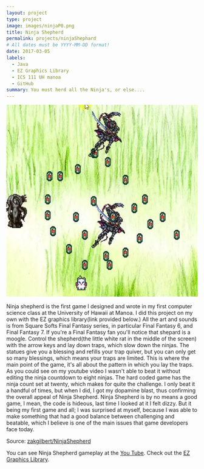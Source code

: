 ```yaml
---
layout: project
type: project
image: images/ninjaP0.png
title: Ninja Shepherd
permalink: projects/ninjaShephard
# All dates must be YYYY-MM-DD format!
date: 2017-03-05
labels:
  - Java
  - EZ Graphics Library 
  - ICS 111 UH manoa
  - GitHub
summary: You must herd all the Ninja's, or else....
---
```


<img class="ui medium right floated rounded image" src="../images/ninjaP2.png">

Ninja shepherd is the first game I designed and wrote in my first computer science class at the University of Hawaii at Manoa. I did this project on my own with the EZ graphics library(link provided below.) All the art and sounds is from Square Softs Final Fantasy series, in particular Final Fantasy 6, and Final Fantasy 7. If you're a Final Fantasy fan you'll notice that shepard is a moogle.
Control the shepherd(the little white rat in the middle of the screen) with the arrow keys and lay down traps, which slow down the ninjas. The statues give you a blessing and refills your trap quiver, but you can only get so many blessings, which means your traps are limited. This is where the main point of the game, it's all about the pattern in which you lay the traps. As you could see on my youtube video I wasn't able to beat it without editing the ninja countdown to eight ninjas. The hard coded game has the ninja count set at twenty, which makes for quite the challenge. I only beat it a handful of times, but when I did, I got my dopamine blast, thus confirming the overall appeal of Ninja Shepherd.
Ninja Shepherd is by no means a good game, I mean, the code is hideous, last time I looked at it I felt dizzy. But it being my first game and all; I was surprised at myself, because I was able to make something that had a good balance between challenging and beatable, which I believe is one of the main issues that game developers face today.

 
Source: <a href="https://github.com/zakgilbert/NinjaShepherd"><i class="large github icon"></i>zakgilbert/NinjaShepherd</a>

You can see Ninja Shepherd gameplay at the [You Tube](https://www.youtube.com/watch?v=U4HBGTayWi0).
Check out the [EZ Graphics Library](http://www2.hawaii.edu/~dylank/ics111/).

